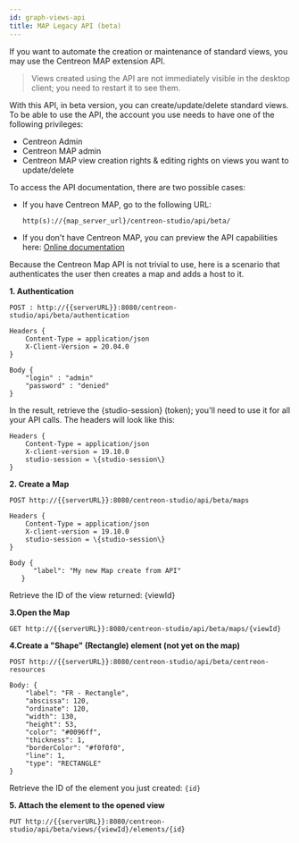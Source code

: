 ```yaml
---
id: graph-views-api
title: MAP Legacy API (beta)
---
```


If you want to automate the creation or maintenance of standard views, you may
use the Centreon MAP extension API.

> Views created using the API are not immediately visible in the desktop client; you need to
> restart it to see them.

With this API, in beta version, you can create/update/delete standard
views. To be able to use the API, the account you use needs to have one
of the following privileges:

-   Centreon Admin
-   Centreon MAP admin
-   Centreon MAP view creation rights & editing rights on views you
    want to update/delete

To access the API documentation, there are two possible cases:

-   If you have Centreon MAP, go to the following URL:

     `http(s)://{map_server_url}/centreon-studio/api/beta/`

-   If you don't have Centreon MAP, you can preview the API capabilities
    here: [Online documentation](https://docs-api.centreon.com/api/centreon-map/23.10/)

Because the Centreon Map API is not trivial to use, here is a scenario
that authenticates the user then creates a map and adds a host to it.

**1. Authentication**

```
POST : http://{{serverURL}}:8080/centreon-studio/api/beta/authentication
```

```
Headers {
    Content-Type = application/json
    X-Client-Version = 20.04.0
}

Body {
    "login" : "admin"
    "password" : "denied"
}
```

In the result, retrieve the \{studio-session\} (token); you'll need to
use it for all your API calls. The headers will look like this:

```
Headers {
    Content-Type = application/json
    X-client-version = 19.10.0
    studio-session = \{studio-session\}
}
```

**2. Create a Map**

```
POST http://{{serverURL}}:8080/centreon-studio/api/beta/maps
```

```
Headers {
    Content-Type = application/json
    X-client-version = 19.10.0
    studio-session = \{studio-session\}
}

Body {
      "label": "My new Map create from API"
   }
```

Retrieve the ID of the view returned: \{viewId\}

**3.Open the Map**

```
GET http://{{serverURL}}:8080/centreon-studio/api/beta/maps/{viewId}
```

**4.Create a "Shape" (Rectangle) element (not yet on the map)**

```
POST http://{{serverURL}}:8080/centreon-studio/api/beta/centreon-resources
```

```
Body: {
    "label": "FR - Rectangle",
    "abscissa": 120,
    "ordinate": 120,
    "width": 130,
    "height": 53,
    "color": "#0096ff",
    "thickness": 1,
    "borderColor": "#f0f0f0",
    "line": 1,
    "type": "RECTANGLE"
}
```

Retrieve the ID of the element you just created: `{id}`

**5. Attach the element to the opened view**

```
PUT http://{{serverURL}}:8080/centreon-studio/api/beta/views/{viewId}/elements/{id}
```
